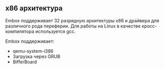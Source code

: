 ## x86 архитектура

Embox поддерживает 32 разрядную архитектуры x86 и драйвера для различного рода переферии. Для работы на Linux в качестве кросс-компилятора используется gcc.

Embox поддерживает:
* qemu-system-i386
* Загрузка через GRUB
* BifferBoard

